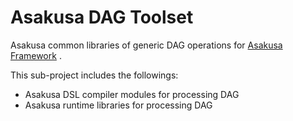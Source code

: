 # Asakusa DAG Toolset
Asakusa common libraries of generic DAG operations for [Asakusa Framework](https://github.com/asakusafw/asakusafw) .

This sub-project includes the followings:

* Asakusa DSL compiler modules for processing DAG
* Asakusa runtime libraries for processing DAG
